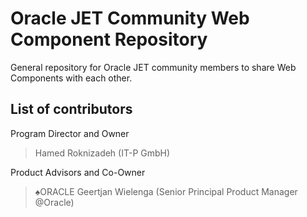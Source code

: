 # Oracle JET Community Web Component Repository

General repository for Oracle JET community members to share Web Components with each other.

## List of contributors
Program Director and Owner
> Hamed Roknizadeh (IT-P GmbH)

Product Advisors and Co-Owner
> ♠ORACLE Geertjan Wielenga (Senior Principal Product Manager @Oracle)
